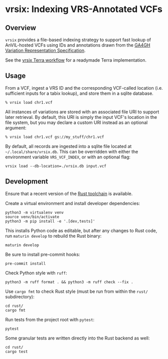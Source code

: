 # vrsix: Indexing VRS-Annotated VCFs

## Overview

`vrsix` provides a file-based indexing strategy to support fast lookup of AnVIL-hosted VCFs using IDs and annotations drawn from the [GA4GH Variation Representation Specification](https://www.ga4gh.org/product/variation-representation/).

See the [vrsix Terra workflow](https://github.com/gks-anvil/vrsix-workflow) for a readymade Terra implementation.

## Usage

From a VCF, ingest a VRS ID and the corresponding VCF-called location (i.e. sufficient inputs for a tabix lookup), and store them in a sqlite database.

```shell
% vrsix load chr1.vcf
```

All instances of variations are stored with an associated file URI to support later retrieval. By default, this URI is simply the input VCF's location in the file system, but you may declare a custom URI instead as an optional argument:

```shell
% vrsix load chr1.vcf gs://my_stuff/chr1.vcf
```

By default, all records are ingested into a sqlite file located at `~/.local/share/vrsix.db`. This can be overridden with either the environment variable `VRS_VCF_INDEX`, or with an optional flag:

```shell
vrsix load --db-location=./vrsix.db input.vcf
```

## Development

Ensure that a recent version of the [Rust toolchain](https://www.rust-lang.org/tools/install) is available.

Create a virtual environment and install developer dependencies:

```shell
python3 -m virtualenv venv
source venv/bin/activate
python3 -m pip install -e '.[dev,tests]'
```

This installs Python code as editable, but after any changes to Rust code, run ``maturin develop`` to rebuild the Rust binary:

```shell
maturin develop
```

Be sure to install pre-commit hooks:

```shell
pre-commit install
```

Check Python style with `ruff`:

```shell
python3 -m ruff format . && python3 -m ruff check --fix .
```

Use `cargo fmt` to check Rust style (must be run from within the `rust/` subdirectory):

```shell
cd rust/
cargo fmt
```

Run tests from the project root with `pytest`:
```shell
pytest
```

Some granular tests are written directly into the Rust backend as well:

```shell
cd rust/
cargo test
```
